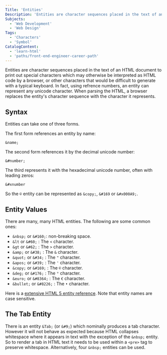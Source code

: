 ```yaml
---
Title: 'Entities'
Description: 'Entities are character sequences placed in the text of an HTML document to print out reserved or other special characters.'
Subjects:
  - 'Web Development'
  - 'Web Design'
Tags:
  - 'Characters'
  - 'Symbol'
CatalogContent:
  - 'learn-html'
  - 'paths/front-end-engineer-career-path'
---
```


Entities are character sequences placed in the text of an HTML document to print out special characters which may otherwise be interpreted as HTML code by a browser, or other characters that would be difficult to generate with a typical keyboard. In fact, using refrence numbers, an entity can represent any unicode character. When parsing the HTML, a browser replaces the entity's character sequence with the character it represents.

## Syntax

Entities can take one of three forms.

The first form references an entity by name:

```pseudo
&name;
```

The second form references it by the decimal unicode number:

```pseudo
&#number;
```

The third represents it with the hexadecimal unicode number, often with leading zeros:

```pseudo
&#xnumber
```

So the `©` entity can be represented as `&copy;`, `&#169` or `&#x000A9;`.

## Entity Values

There are many, many HTML entities. The following are some common ones:

- `&nbsp;` or `&#160;`: non-breaking space.
- `&lt` or `&#60;` : The `<` character.
- `&gt` or `&#62;` : The `>` character.
- `&amp;` or `&#38;` : The `&` character.
- `&quot;` or `&#34;` : The `"` character.
- `&apos;` or `&#39;` : The `'` character.
- `&copy;` or `&#169;` : The `©` character.
- `&deg;` or `&#176;` : The `°` character.
- `&euro;` or `&#8364;` : The `€` character.
- `&bullet;` or `&#8226;` : The `•` character.

Here is a [extensive HTML 5 entity reference](https://dev.w3.org/html5/html-author/charref). Note that entity names are case sensitive.

## The Tab Entity

There is an entity `&Tab;` (or `&#9;`) which nominally produces a tab character. However it will not behave as expected because HTML collapses whitespace where it appears in text with the exception of the `&nbsp;` entity. So to render a tab in HTML text it needs to be used within a `<pre>` tag to preserve whitespace. Alternatively, four `&nbsp;` entities can be used.
